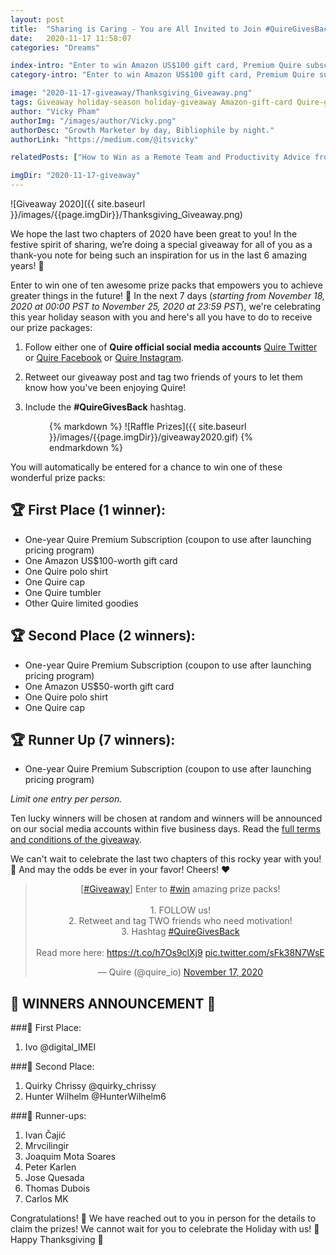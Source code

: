 ```yaml
---
layout: post
title:  "Sharing is Caring - You are All Invited to Join #QuireGivesBack Giveaway"
date:   2020-11-17 11:58:07
categories: "Dreams"

index-intro: "Enter to win Amazon US$100 gift card, Premium Quire subscription, limited Quire goodies and other awesome prize packs."
category-intro: "Enter to win Amazon US$100 gift card, Premium Quire subscription, limited Quire goodies and other awesome prize packs."

image: "2020-11-17-giveaway/Thanksgiving_Giveaway.png"
tags: Giveaway holiday-season holiday-giveaway Amazon-gift-card Quire-giveaway best-work-management-software work-management productivity productivity-app productivity-tool team-management-software work-management-software team-communication team-productivity task-scheduling-software increase-productivity remote-team to-do-list-app working-remotely task-management task-management-software project-management-software productivity-tips to-do-list task-list productivity-tips
author: "Vicky Pham"
authorImg: "/images/author/Vicky.png"
authorDesc: "Growth Marketer by day, Bibliophile by night."
authorLink: "https://medium.com/@itsvicky"

relatedPosts: ["How to Win as a Remote Team and Productivity Advice from Quire Community Manager", "Quire - Behind the Scenes: The Untold Stories", "Dream Chasers: Start Your Dreams on Mars"]

imgDir: "2020-11-17-giveaway"
---
```


![Giveaway 2020]({{ site.baseurl }}/images/{{page.imgDir}}/Thanksgiving_Giveaway.png)

We hope the last two chapters of 2020 have been great to you! In the festive spirit of sharing, we’re doing a special giveaway for all of you as a thank-you note for being such an inspiration for us in the last 6 amazing years!  🎊

Enter to win one of ten awesome prize packs that empowers you to achieve greater things in the future! 🎁 In the next 7 days (*starting from November 18, 2020 at 00:00 PST to November 25, 2020 at 23:59 PST*), we're celebrating this year holiday season with you and here's all you have to do to receive our prize packages:

1. Follow either one of **Quire official social media accounts** [Quire Twitter](https://twitter.com/quire_io) or [Quire Facebook](https://www.facebook.com/quire.io/) or [Quire Instagram](https://www.instagram.com/quire_io/).

2. Retweet our giveaway post and tag two friends of yours to let them know how you've been enjoying Quire!

3. Include the **#QuireGivesBack** hashtag.

<div style="max-width: 380px; max-height: 333px; margin: 0 auto;">
{% markdown %}
![Raffle Prizes]({{ site.baseurl }}/images/{{page.imgDir}}/giveaway2020.gif)
{% endmarkdown %}
</div>

You will automatically be entered for a chance to win one of these wonderful prize packs:

## 🏆 First Place (1 winner):  

- One-year Quire Premium Subscription (coupon to use after launching pricing program)
- One Amazon US$100-worth gift card
- One Quire polo shirt
- One Quire cap
- One Quire tumbler
- Other Quire limited goodies 

## 🏆 Second Place (2 winners):  

- One-year Quire Premium Subscription (coupon to use after launching pricing program)
- One Amazon US$50-worth gift card 
- One Quire polo shirt
- One Quire cap

## 🏆  Runner Up (7 winners):

- One-year Quire Premium Subscription (coupon to use after launching pricing program)

*Limit one entry per person.*

Ten lucky winners will be chosen at random and winners will be announced on our social media accounts within five business days. Read the [full terms and conditions of the giveaway](https://d12y7sg0iam4lc.cloudfront.net/s/data/blog/Quire+Giveaway+Terms+%26+Conditions.pdf).

We can't wait to celebrate the last two chapters of this rocky year with you! 🎊 And may the odds be ever in your favor! Cheers! ❤️

<center><blockquote class="twitter-tweet"><p lang="en" dir="ltr">[<a href="https://twitter.com/hashtag/Giveaway?src=hash&amp;ref_src=twsrc%5Etfw">#Giveaway</a>] Enter to <a href="https://twitter.com/hashtag/win?src=hash&amp;ref_src=twsrc%5Etfw">#win</a> amazing prize packs!<br><br>1. FOLLOW us!<br>2. Retweet and tag TWO friends who need motivation!<br>3. Hashtag <a href="https://twitter.com/hashtag/QuireGivesBack?src=hash&amp;ref_src=twsrc%5Etfw">#QuireGivesBack</a><br><br>Read more here: <a href="https://t.co/h7Os9clXj9">https://t.co/h7Os9clXj9</a> <a href="https://t.co/sFk38N7WsE">pic.twitter.com/sFk38N7WsE</a></p>&mdash; Quire (@quire_io) <a href="https://twitter.com/quire_io/status/1328729358186524672?ref_src=twsrc%5Etfw">November 17, 2020</a></blockquote> <script async src="https://platform.twitter.com/widgets.js" charset="utf-8"></script></center>


## 📣 WINNERS ANNOUNCEMENT 📣

###🥇 First Place: 

1. Ivo @digital_IMEI 

###🥈 Second Place:

1. Quirky Chrissy @quirky_chrissy 
2. Hunter Wilhelm @HunterWilhelm6 

###🥉 Runner-ups:  

1. Ivan Čajić
2. Mrvcilingir
3. Joaquim Mota Soares
4. Peter Karlen
5. Jose Quesada
6. Thomas Dubois
7. Carlos MK

Congratulations! 🎉 We have reached out to you in person for the details to claim the prizes! We cannot wait for you to celebrate the Holiday with us! 🎉 Happy Thanksgiving 🍁




[jekyll]:      http://jekyllrb.com
[jekyll-gh]:   https://github.com/jekyll/jekyll
[jekyll-help]: https://github.com/jekyll/jekyll-help